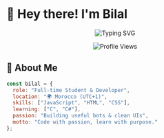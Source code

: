 # 👋 Hey there! I'm Bilal

<div align="center">
  <img src="https://readme-typing-svg.herokuapp.com?font=Fira+Code&size=24&duration=3000&pause=1000&color=36BCF7&center=true&vCenter=true&width=600&lines=Student+%26+Developer;JavaScript+Lover;Discord+Bot+Architect;Learning+C+%26+C%23;Welcome+to+my+GitHub!" alt="Typing SVG" />
</div>

<p align="center">
  <img src="https://komarev.com/ghpvc/?username=b1lal4real&color=blueviolet&style=flat-square&label=Profile+Views" alt="Profile Views" />
</p>

## 🚀 About Me

```js
const bilal = {
  role: "Full-time Student & Developer",
  location: "🌍 Morocco (UTC+1)",
  skills: ["JavaScript", "HTML", "CSS"],
  learning: ["C", "C#"],
  passion: "Building useful bots & clean UIs",
  motto: "Code with passion, learn with purpose."
};
